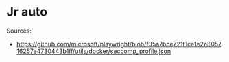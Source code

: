 # Jr auto

Sources:

- <https://github.com/microsoft/playwright/blob/f35a7bce721f1ce1e2e805716257e4730443b1ff/utils/docker/seccomp_profile.json>

